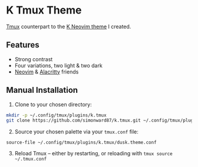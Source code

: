 # K Tmux Theme

[Tmux](https://github.com/tmux/tmux) counterpart to the [K Neovim theme](https://github.com/simonward87/k.nvim) I created.

## Features

- Strong contrast
- Four variations, two light & two dark
- [Neovim](https://github.com/simonward87/k.nvim) & [Alacritty](https://github.com/simonward87/k.alacritty) friends

## Manual Installation

1. Clone to your chosen directory:

```bash
mkdir -p ~/.config/tmux/plugins/k.tmux
git clone https://github.com/simonward87/k.tmux.git ~/.config/tmux/plugins/k.tmux
```

2. Source your chosen palette via your `tmux.conf` file:

```
source-file ~/.config/tmux/plugins/k.tmux/dusk.theme.conf
```

3. Reload Tmux – either by restarting, or reloading with `tmux source ~/.tmux.conf`

<!--
## Variations

### Dusk

![Dusk CSS](https://github.com/simonward87/k.nvim/blob/assets/dusk-css.jpg)
![Dusk HTML](https://github.com/simonward87/k.nvim/blob/assets/dusk-html.jpg)

### Dark

![Dark CSS](https://github.com/simonward87/k.nvim/blob/assets/dark-css.jpg)
![Dark HTML](https://github.com/simonward87/k.nvim/blob/assets/dark-html.jpg)

### Dawn

![Dawn CSS](https://github.com/simonward87/k.nvim/blob/assets/dawn-css.jpg)
![Dawn HTML](https://github.com/simonward87/k.nvim/blob/assets/dawn-html.jpg)

### Day

![Day CSS](https://github.com/simonward87/k.nvim/blob/assets/day-css.jpg)
![Day HTML](https://github.com/simonward87/k.nvim/blob/assets/day-html.jpg)
-->
